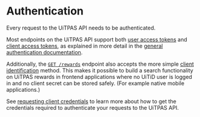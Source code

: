 # Authentication

Every request to the UiTPAS API needs to be authenticated.

Most endpoints on the UiTPAS API support both [user access tokens](https://docs.publiq.be/docs/authentication/methods/user-access-token) and [client access tokens](https://docs.publiq.be/docs/authentication/methods/client-access-token), as explained in more detail in the [general authentication documentation](https://docs.publiq.be/docs/authentication/methods/overview).

Additionally, the [`GET /rewards`](https://docs.publiq.be/docs/uitpas/313b1d795bf8f-search-rewards) endpoint also accepts the more simple [client identification](https://docs.publiq.be/docs/authentication/methods/client-identification) method. This makes it possible to build a search functionality on UiTPAS rewards in frontend applications where no UiTiD user is logged in and no client secret can be stored safely. (For example native mobile applications.)

See [requesting client credentials](https://docs.publiq.be/docs/authentication/requesting-credentials) to learn more about how to get the credentials required to authenticate your requests to the UiTPAS API.
